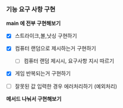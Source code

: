 ### 기능 요구 사항 구현

**main 에 전부 구현해보기**
  
  - [x] 스트라이크,볼,낫싱 구현하기 
  - [x] 컴퓨터 랜덤으로 제시하는거 구현하기
    - [ ] 컴퓨터 랜덤 제시시, 요구사항 지시 따르기
  - [x] 게임 반복되는거 구현하기 
  - [ ] 잘못된 값 입력한 경우 에러처리하기 (예외처리)


**메서드 나눠서 구현해보기**